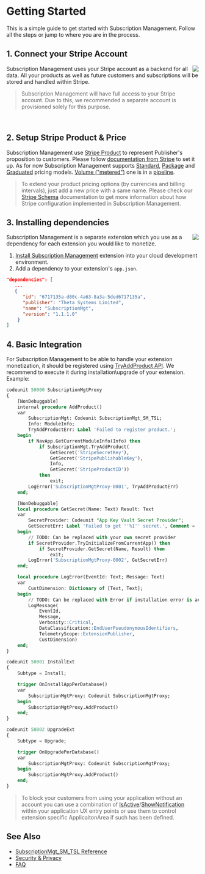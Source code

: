 # Getting Started
This is a simple guide to get started with Subscription Management. Follow all the steps or jump to where you are in the process.
## 1. Connect your Stripe Account
<img align="right" src="https://www.belcar.fi/wp-content/uploads/2020/10/Stripe-wordmark-slate_sm-2.png" />

Subscription Management uses your Stripe account as a backend for all data. All your products as well as future customers and subscriptions will be stored and handled within Stripe.

<!-- theme: warning -->
> Subscription Management will have full access to your Stripe account. Due to this, we recommended a separate account is provisioned solely for this purpose.

<a href="https://smp.365extensions.com/forms/account" style="border-bottom-style:none;padding:10px 90px;background-image:url('https://dabuttonfactory.com/button.png?t=Connect+with+Stripe&f=Open+Sans-Bold&ts=14&tc=fff&hp=23&vp=14&w=180&h=38&c=4&bgt=unicolored&bgc=635bff')"></a>
## 2. Setup Stripe Product & Price
Subscription Management use [Stripe Product](https://stripe.com/docs/billing/prices-guide) to represent Publisher's proposition to customers. Please follow [documentation from Stripe](https://support.stripe.com/questions/how-to-create-products-and-prices) to set it up. As for now Subscription Management supports [Standard](https://stripe.com/docs/billing/subscriptions/model#package-standard-pricing), [Package](https://stripe.com/docs/billing/subscriptions/model#package-standard-pricing) and [Graduated](https://stripe.com/docs/billing/subscriptions/model#tiered-billing) pricing models. [Volume ("metered")](https://stripe.com/docs/billing/subscriptions/model#licensed-and-metered) one is in a [pipeline](https://github.com/thetanz/smp-docs/issues/14). 

> To extend your product pricing options (by currencies and billing intervals), just add a new price with a same name. Please check our [Stripe Schema](StripeSchema.md#product) documentation to get more information about how Stripe configuration implemented in Subscription Management. 

## 3. Installing dependencies
<img align="right" src="https://www.plantuml.com/plantuml/png/SoWkIImgAStDuOgEp2yjKd2jA4dDAyxCpujLqDMrKuWEBaqgJYxAB2W12lccbyHoEQJcfG2L0m00" />
Subscription Management is a separate extension which you use as a dependency for each extension you would like to monetize.

1. [Install Subscription Management](https://businesscentral.dynamics.com/?filter=%27ID%27%20IS%20%276717135a-d80c-4a63-8a3a-5ded6717135a%27&page=2503) extension into your cloud development environment.
2. Add a dependency to your extension's `app.json`.
```json
"dependencies": [
   ...
   {
      "id": "6717135a-d80c-4a63-8a3a-5ded6717135a",
      "publisher": "Theta Systems Limited",
      "name": "SubscriptionMgt",
      "version": "1.1.1.0"
    }
]
```
## 4. Basic Integration
For Subscription Management to be able to handle your extension monetization, it should be registered using [TryAddProduct API](References/SubscriptionMgt.md#tryaddproduct-method). We recommend to execute it during installation\upgrade of your extension. Example: 
<!--
type: tab
title: SubscriptionMgtProxy.Codeunit.al
-->
```sql
codeunit 50000 SubscriptionMgtProxy
{
    [NonDebuggable]
    internal procedure AddProduct()
    var
        SubscriptionMgt: Codeunit SubscriptionMgt_SM_TSL;
        Info: ModuleInfo;
        TryAddProductErr: Label 'Failed to register product.';
    begin
        if NavApp.GetCurrentModuleInfo(Info) then
            if SubscriptionMgt.TryAddProduct(
                GetSecret('StripeSecretKey'),
                GetSecret('StripePublishableKey'),
                Info,
                GetSecret('StripeProductID'))
            then
                exit;
        LogError('SubscriptionMgtProxy-0001', TryAddProductErr)
    end;

    [NonDebuggable]
    local procedure GetSecret(Name: Text) Result: Text
    var
        SecretProvider: Codeunit "App Key Vault Secret Provider";
        GetSecretErr: Label 'Failed to get ''%1'' secret.', Comment = '%1 - Secret Name';
    begin
        // TODO: Can be replaced with your own secret provider
        if SecretProvider.TryInitializeFromCurrentApp() then
            if SecretProvider.GetSecret(Name, Result) then
                exit;
        LogError('SubscriptionMgtProxy-0002', GetSecretErr)
    end;

    local procedure LogError(EventId: Text; Message: Text)
    var
        CustDimension: Dictionary of [Text, Text];
    begin
        // TODO: Can be replaced with Error if installation error is acceptable.
        LogMessage(
            EventId,
            Message,
            Verbosity::Critical,
            DataClassification::EndUserPseudonymousIdentifiers,
            TelemetryScope::ExtensionPublisher,
            CustDimension)
    end;
}
```
<!--
type: tab
title: InstallExt.Codeunit.al
-->
```sql
codeunit 50001 InstallExt
{
    Subtype = Install;

    trigger OnInstallAppPerDatabase()
    var
        SubscriptionMgtProxy: Codeunit SubscriptionMgtProxy;
    begin
        SubscriptionMgtProxy.AddProduct()
    end;
}
```
<!--
type: tab
title: UpgradeExt.Codeunit.al
-->
```sql
codeunit 50002 UpgradeExt
{
    Subtype = Upgrade;

    trigger OnUpgradePerDatabase()
    var
        SubscriptionMgtProxy: Codeunit SubscriptionMgtProxy;
    begin
        SubscriptionMgtProxy.AddProduct()
    end;
}
```
<!-- type: tab-end -->

> To block your customers from using your application without an account you can use a combination of [IsActive](References/SubscriptionMgt.md#isactive-method)/[ShowNotification](References/SubscriptionMgt.md#shownotification-method) within your application UX entry points or use them to control extension specific ApplicaitonArea if such has been defined. 

## See Also
- [SubscriptionMgt_SM_TSL Reference](References/SubscriptionMgt.md)
- [Security & Privacy](Overview/Security&Privacy.md)
- [FAQ](FAQ.md)